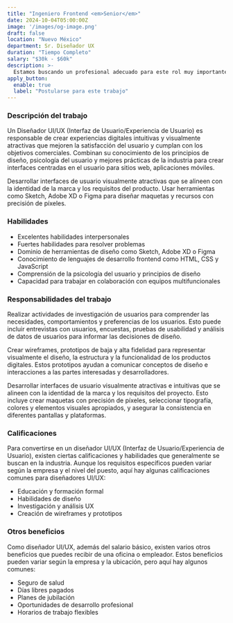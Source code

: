 ```yaml
---
title: "Ingeniero Frontend <em>Senior</em>"
date: 2024-10-04T05:00:00Z
image: '/images/og-image.png'
draft: false
location: "Nuevo México"
department: Sr. Diseñador UX
duration: "Tiempo Completo"
salary: "$30k - $60k"
description: >-
  Estamos buscando un profesional adecuado para este rol muy importante. Cualquiera puede postularse.
apply_button:
  enable: true
  label: "Postularse para este trabajo"
---
```


### Descripción del trabajo

Un Diseñador UI/UX (Interfaz de Usuario/Experiencia de Usuario) es responsable de crear experiencias digitales intuitivas y visualmente atractivas que mejoren la satisfacción del usuario y cumplan con los objetivos comerciales. Combinan su conocimiento de los principios de diseño, psicología del usuario y mejores prácticas de la industria para crear interfaces centradas en el usuario para sitios web, aplicaciones móviles.

Desarrollar interfaces de usuario visualmente atractivas que se alineen con la identidad de la marca y los requisitos del producto. Usar herramientas como Sketch, Adobe XD o Figma para diseñar maquetas y recursos con precisión de píxeles.

### Habilidades

- Excelentes habilidades interpersonales
- Fuertes habilidades para resolver problemas
- Dominio de herramientas de diseño como Sketch, Adobe XD o Figma
- Conocimiento de lenguajes de desarrollo frontend como HTML, CSS y JavaScript
- Comprensión de la psicología del usuario y principios de diseño
- Capacidad para trabajar en colaboración con equipos multifuncionales

### Responsabilidades del trabajo

Realizar actividades de investigación de usuarios para comprender las necesidades, comportamientos y preferencias de los usuarios. Esto puede incluir entrevistas con usuarios, encuestas, pruebas de usabilidad y análisis de datos de usuarios para informar las decisiones de diseño.

Crear wireframes, prototipos de baja y alta fidelidad para representar visualmente el diseño, la estructura y la funcionalidad de los productos digitales. Estos prototipos ayudan a comunicar conceptos de diseño e interacciones a las partes interesadas y desarrolladores.

Desarrollar interfaces de usuario visualmente atractivas e intuitivas que se alineen con la identidad de la marca y los requisitos del proyecto. Esto incluye crear maquetas con precisión de píxeles, seleccionar tipografía, colores y elementos visuales apropiados, y asegurar la consistencia en diferentes pantallas y plataformas.

### Calificaciones

Para convertirse en un diseñador UI/UX (Interfaz de Usuario/Experiencia de Usuario), existen ciertas calificaciones y habilidades que generalmente se buscan en la industria. Aunque los requisitos específicos pueden variar según la empresa y el nivel del puesto, aquí hay algunas calificaciones comunes para diseñadores UI/UX:

- Educación y formación formal
- Habilidades de diseño
- Investigación y análisis UX
- Creación de wireframes y prototipos

### Otros beneficios

Como diseñador UI/UX, además del salario básico, existen varios otros beneficios que puedes recibir de una oficina o empleador. Estos beneficios pueden variar según la empresa y la ubicación, pero aquí hay algunos comunes:

- Seguro de salud
- Días libres pagados
- Planes de jubilación
- Oportunidades de desarrollo profesional
- Horarios de trabajo flexibles
